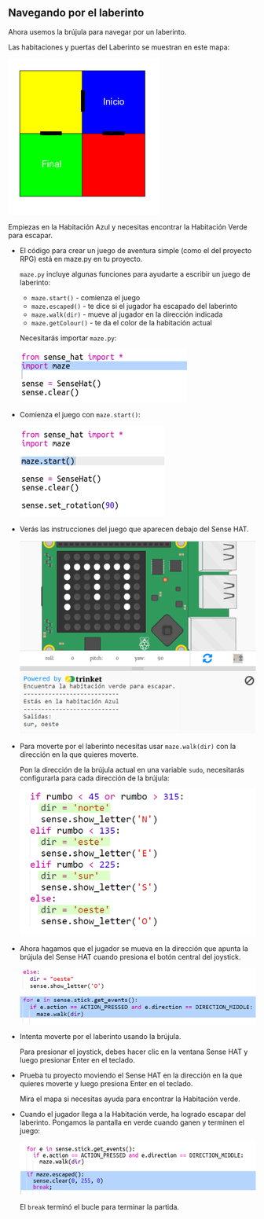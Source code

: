 ## Navegando por el laberinto

Ahora usemos la brújula para navegar por un laberinto.

Las habitaciones y puertas del Laberinto se muestran en este mapa:

![captura de pantalla](images/compass-maze-map.png)

Empiezas en la Habitación Azul y necesitas encontrar la Habitación Verde para escapar.

+ El código para crear un juego de aventura simple (como el del proyecto RPG) está en maze.py en tu proyecto.
    
    `maze.py` incluye algunas funciones para ayudarte a escribir un juego de laberinto:
    
    + `maze.start()` - comienza el juego
    + `maze.escaped()` - te dice si el jugador ha escapado del laberinto
    + `maze.walk(dir)` - mueve al jugador en la dirección indicada
    + `maze.getColour()` - te da el color de la habitación actual
    
    Necesitarás importar `maze.py`:
    
    ![captura de pantalla](images/compass-import.png)

+ Comienza el juego con `maze.start()`:
    
    ![captura de pantalla](images/compass-start.png)

+ Verás las instrucciones del juego que aparecen debajo del Sense HAT.
    
    ![captura de pantalla](images/compass-start-test.png)

+ Para moverte por el laberinto necesitas usar `maze.walk(dir)` con la dirección en la que quieres moverte.
    
    Pon la dirección de la brújula actual en una variable `sudo`, necesitarás configurarla para cada dirección de la brújula:
    
    ![captura de pantalla](images/compass-dir.png)

+ Ahora hagamos que el jugador se mueva en la dirección que apunta la brújula del Sense HAT cuando presiona el botón central del joystick.
    
    ![captura de pantalla](images/compass-joystick.png)

+ Intenta moverte por el laberinto usando la brújula.
    
    Para presionar el joystick, debes hacer clic en la ventana Sense HAT y luego presionar Enter en el teclado.

+ Prueba tu proyecto moviendo el Sense HAT en la dirección en la que quieres moverte y luego presiona Enter en el teclado.
    
    Mira el mapa si necesitas ayuda para encontrar la Habitación verde.

+ Cuando el jugador llega a la Habitación verde, ha logrado escapar del laberinto. Pongamos la pantalla en verde cuando ganen y terminen el juego:
    
    ![captura de pantalla](images/compass-end.png)
    
    El `break` terminó el bucle para terminar la partida.